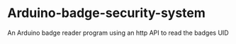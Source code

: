 # Arduino-badge-security-system
An Arduino badge reader program using an http API to read the badges UID
